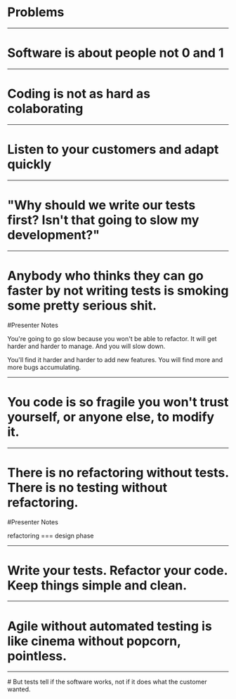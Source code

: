 # Problems

---

# Software is about people not 0 and 1

---

# Coding is not as hard as colaborating

---

# Listen to your customers and adapt quickly

---

# "Why should we write our tests first? Isn't that going to slow my development?"

---

# Anybody who thinks they can go faster by not writing tests is smoking some pretty serious shit.

#Presenter Notes

You're going to go slow because you won't be able to refactor.
It will get harder and harder to manage. And you will slow down.

You'll find it harder and harder to add new features. You will find more and more bugs accumulating.

---

# You code is so fragile you won't trust yourself, or anyone else, to modify it.

---

# There is no refactoring without tests. There is no testing without refactoring.

#Presenter Notes

refactoring === design phase

---

# Write your tests. Refactor your code. Keep things simple and clean.

---

# Agile without automated testing is like cinema without popcorn, pointless.

---

# But tests tell if the software works, not if it does what the customer wanted.
